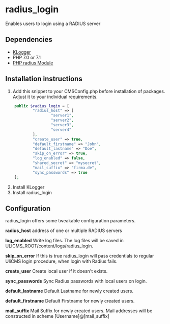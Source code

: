 # radius_login

Enables users to login using a RADIUS server

## Dependencies

* [KLogger](https://extend.ulicms.de/klogger.html)
* PHP 7.0 or 7.1
* [PHP radius Module](http://php.net/manual/de/book.radius.php)

## Installation instructions

1. Add this snippet to your CMSConfig.php before installation of packages. Adjust it to your individual requirements.

```php
	public $radius_login = [ 
			"radius_host" => [ 
					"server1",
					"server2",
					"server3",
					"server4" 
			],
			"create_user" => true,
			"default_firstname" => "John",
			"default_lastname" => "Doe",
			"skip_on_error" => true,
			"log_enabled" => false,
			"shared_secret" => "mysecret",
			"mail_suffix" => "firma.de",
			"sync_passwords" => true 
	];
```

2. Install KLogger
3. Install radius_login

## Configuration

radius_login offers some tweakable configuration parameters.

**radius_host** address of one or multiple RADIUS servers 

**log_enabled** Write log files. The log files will be saved in ULICMS_ROOT/content/logs/radius_login.

**skip_on_error** If this is true radius_login will pass credentials to regular UliCMS login procedure, when login with Radius fails.

**create_user** Create local user if it doesn't exists.

**sync_passwords**
Sync Radius passwords with local users on login.

**default_lastname**
Default Lastname for newly created users.

**default_firstname**
Default Firstname for newly created users.

**mail_suffix**
Mail Suffix for newly created users.
Mail addresses will be constructed in scheme [Username]@[mail_suffix]
